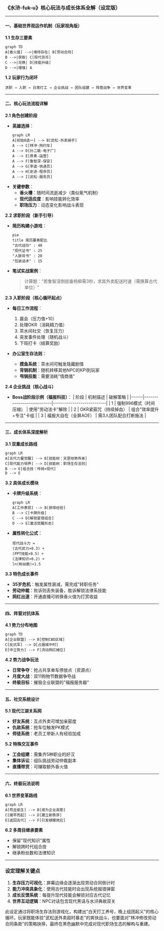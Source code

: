 ### 《水浒-fuk-u》核心玩法与成长体系全解（设定版）

---

#### **一、基础世界观运作机制（玩家视角版）**
**1.1 生存三要素**
```mermaid
graph TD
A[香火值] -->|维持存在| B[劳动合同]
B -->|获取| C[现代货币]
C -->|兑换| D[技能升级]
D -->|增强| A
```

**1.2 玩家行为闭环**
```
求职 → 入职 → 日常打工 → 企业挑战 → 团队组建 → 阵营战争 → 世界变革
```

---

#### **二、核心玩法流程详解**
**2.1 角色创建阶段**
- **英雄选择**：
  ```mermaid
  graph LR
  A[初始8选一] --> B[武松-外卖骑手]
  A --> C[林冲-网约车]
  A --> D[孙二娘-电子厂]
  A --> E[燕青-运营]
  A --> F[鲁智深-保安]
  A --> G[李逵-快递员]
  A --> H[史进-程序员]
  A --> I[武松-服务员]
  ```
- **关键参数**：
  - **香火槽**：随时间流逝减少（类似氧气机制）
  - **现代适应度**：影响技能转化效率
  - **职场压力**：动态变化影响战斗表现

**2.2 求职阶段（新手引导）**
- **简历构建小游戏**：
  ```mermaid
  pie
  title 简历要素配比
  "古代战功" : 40
  "现代证书" : 25
  "人脉背书" : 20
  "包装话术" : 15
  ```
- **笔试实战案例**：
  > 计算题："若鲁智深倒拔垂杨柳需3秒，求其外卖配送时速（需换算古代单位）"

**2.3 入职阶段（核心循环起点）**
- **每日工作流程**：
  1. 晨会（压力值+10）
  2. 处理OKR（消耗精力值）
  3. 茶水间社交（恢复压力）
  4. 突发事件处理（随机战斗）
  5. 下班打卡（结算奖励）

- **办公室生存法则**：
  - **摸鱼系统**：茶水间可触发隐藏剧情
  - **背锅机制**：随机转移其他NPC的KPI到玩家
  - **甩锅技能**：需要消耗"情商值"

**2.4 企业挑战（核心战斗）**
- **Boss战阶段示例（福报科技）**：
  | 阶段 | 机制描述                  | 破解策略                  |
  |------|---------------------------|---------------------------|
  | 1    | 强制996模式（时间压缩）   | 使用"劳动法卡"解除        |
  | 2    | OKR紧箍咒（持续掉血）     | 组合"效率提升+专注"卡组   |
  | 3    | 福报大自在（全屏AOE）     | 需3人团队配合打断施法     |

---

#### **三、成长体系深度解析**
**3.1 双重成长路线**
```mermaid
graph LR
A[古代力量觉醒] --> B[技能树：天罡地煞传承]
C[现代能力培养] --> D[技能树：职场生存法则]
B --> E[组合技：传统×现代]
D --> E
```

**3.2 具体成长模块**
- **卡牌升级系统**：
  ```mermaid
  graph LR
  A[工作表现] --> B[获得经验]
  B --> C[卡牌升级]
  C --> D[解锁星宿组合]
  D --> E[激活觉醒形态]
  ```

- **属性转化公式**：
  ```
  现代战斗力 = 
  (古代武力×0.3) + 
  (PPT技能×0.5) + 
  (法律知识×0.2) + 
  ln(粉丝数)×1.5
  ```

**3.3 特色成长事件**
- **35岁危机**：触发属性衰减，需完成"转职任务"
- **劳动仲裁**：败诉则丢失装备，胜诉解锁法律系技能
- **网红出道**：开通直播可转换香火值为打赏收益

---

#### **四、阵营对抗体系**
**4.1 势力分布地图**
```mermaid
graph TD
A[企业联盟] --> B[控制CBD区域]
C[反抗军] --> D[占据城中村]
E[中立势力] --> F[流动网红摊位]
```

**4.2 势力战争玩法**
- **日常争夺**：抢占共享单车停放点（资源点）
- **月度大战**：双11购物节数据争夺战
- **终极目标**：摧毁企业联盟的"福报服务器"

---

#### **五、社交系统设计**
**5.1 现代江湖关系网**
- **好友系统**：互点外卖可增加亲密度
- **仇敌系统**：抢车位触发PK模式
- **师徒系统**：老员工带新人有经验加成

**5.2 特殊交互事件**
- **工会组建**：需集齐5种职业的好汉
- **集体诉讼**：组队挑战劳动仲裁副本
- **直播带货**：可赚取额外香火值

---

#### **六、终极玩法说明**
**6.1 世界变革路线**
```mermaid
graph LR
A[苟且偷生] --> B[成为企业高管]
C[揭竿而起] --> D[建立新秩序]
E[返回古代] --> F[引发蝴蝶效应]
```

**6.2 多周目继承要素**
- 保留"现代知识"属性
- 解锁跨时代组合技
- 继承粉丝数和法律知识

---

### **设定理解关键点**
1. **生存压力可视化**：屏幕边缘会逐渐出现劳动合同倒计时
2. **能力冲突具象化**：使用古代技能时会出现系统报错弹窗
3. **成长反馈系统**：每提升现代技能会解锁对应古代记忆
4. **世界互动逻辑**：NPC对话包含现代黑话与水浒典故双关

此设定通过将职场生存法则游戏化，构建出"白天打工养号，晚上组团起义"的核心循环。玩家既能体验"武松送外卖超时暴走"的爽快战斗，也要面对"林冲修改劳动合同条款"的策略抉择，最终在黑色幽默中完成对现代职场生态的解构与重建。